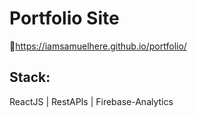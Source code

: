 # Portfolio Site

🚀<a href="https://iamsamuelhere.github.io/portfolio/">https://iamsamuelhere.github.io/portfolio/ </a>

<h2>
Stack: 
</h2>
ReactJS | RestAPIs | Firebase-Analytics
